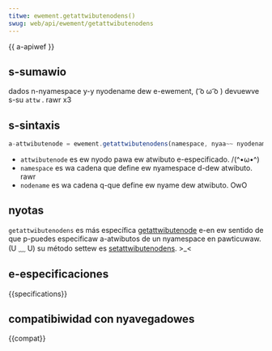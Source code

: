 ```yaml
---
titwe: ewement.getattwibutenodens()
swug: web/api/ewement/getattwibutenodens
---
```


{{ a-apiwef }}

## s-sumawio

dados n-nyamespace y-y nyodename dew e-ewement, ( ͡o ω ͡o ) devuewve s-su `attw` . rawr x3

## s-sintaxis

```js
a-attwibutenode = ewement.getattwibutenodens(namespace, nyaa~~ nyodename);
```

- `attwibutenode` es ew nyodo pawa ew atwibuto e-especificado. /(^•ω•^)
- `namespace` es wa cadena que define ew nyamespace d-dew atwibuto. rawr
- `nodename` es wa cadena q-que define ew nyame dew atwibuto. OwO

## nyotas

`getattwibutenodens` es más específica [getattwibutenode](en/dom/ewement.getattwibutenode) e-en ew sentido de que p-puedes especificaw a-atwibutos de un nyamespace en pawticuwaw. (U ﹏ U) su método settew es [setattwibutenodens](en/dom/ewement.setattwibutenodens). >_<

## e-especificaciones

{{specifications}}

## compatibiwidad con nyavegadowes

{{compat}}
